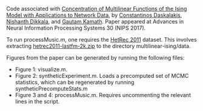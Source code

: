 Code associated with [Concentration of Multilinear Functions of the Ising Model with Applications to Network Data](https://arxiv.org/abs/1710.04170), by [Constantinos Daskalakis](http://people.csail.mit.edu/costis/), [Nishanth Dikkala](http://people.csail.mit.edu/nishanthd/), and [Gautam Kamath](http://www.gautamkamath.com/).
Paper appeared at Advances in Neural Information Processing Systems 30 (NIPS 2017).

To run processMusic.m, one requires the [HetRec 2011](https://grouplens.org/datasets/hetrec-2011/) dataset.
This involves extracting [hetrec2011-lastfm-2k.zip](http://files.grouplens.org/datasets/hetrec2011/hetrec2011-lastfm-2k.zip) to the directory multilinear-ising/data.

Figures from the paper can be generated by running the following files:
* Figure 1: visualize.m.
* Figure 2: syntheticExperiment.m. Loads a precomputed set of MCMC statistics, which can be regenerated by running syntheticPrecomputeStats.m
* Figure 3 and 4: processMusic.m. Requires uncommenting the relevant lines in the script. 
